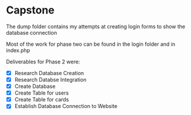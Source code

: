 # Capstone

The dump folder contains my attempts at creating login forms to show the database connection

Most of the work for phase two can be found in the login folder and in index.php

Deliverables for Phase 2 were: 
- [x] Research Database Creation
- [x] Research Databse Integration
- [x] Create Database
- [x] Create Table for users
- [x] Create Table for cards
- [x] Establish Database Connection to Website
